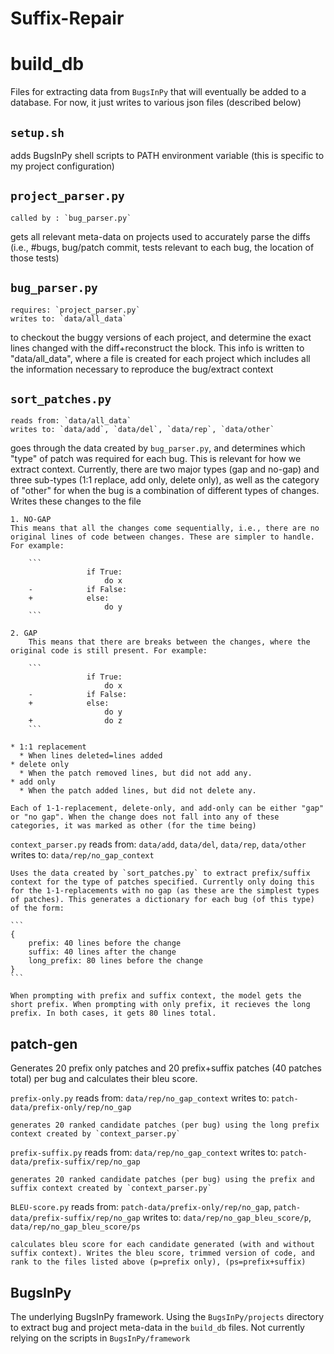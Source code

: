 # Suffix-Repair

# build_db

Files for extracting data from `BugsInPy` that will eventually be added to a database. For now, it just writes to various json files (described below)

## `setup.sh`

adds BugsInPy shell scripts to PATH environment variable (this is specific to my project configuration)

## `project_parser.py` 
    called by : `bug_parser.py` 

gets all relevant meta-data on projects used to accurately parse the diffs (i.e., #bugs, bug/patch commit, tests relevant to each bug, the location of those tests)

## `bug_parser.py`
    requires: `project_parser.py` 
    writes to: `data/all_data`

to checkout the buggy versions of each project, and determine the exact lines changed with the diff+reconstruct the block. This info is written to "data/all_data", where a file is created for each project which includes all the information necessary to reproduce the bug/extract context 

## `sort_patches.py` 
    reads from: `data/all_data` 
    writes to: `data/add`, `data/del`, `data/rep`, `data/other`

goes through the data created by `bug_parser.py`, and determines which "type" of patch was required for each bug. This is relevant for how we extract context. Currently, there are two major types (gap and no-gap) and three sub-types (1:1 replace, add only, delete only), as well as the category of "other" for when the bug is a combination of different types of changes. Writes these changes to the file  

    1. NO-GAP
    This means that all the changes come sequentially, i.e., there are no original lines of code between changes. These are simpler to handle. For example: 

        ```
                     if True:
                         do x
        -            if False:
        +            else:
                         do y           
        ```

    2. GAP
        This means that there are breaks between the changes, where the original code is still present. For example: 

        ```
                     if True:
                         do x
        -            if False:
        +            else:
                         do y 
        +                do z
        ```
    
    * 1:1 replacement
      * When lines deleted=lines added
    * delete only 
      * When the patch removed lines, but did not add any. 
    * add only 
      * When the patch added lines, but did not delete any. 

    Each of 1-1-replacement, delete-only, and add-only can be either "gap" or "no gap". When the change does not fall into any of these categories, it was marked as other (for the time being) 

`context_parser.py`
    reads from: `data/add`, `data/del`, `data/rep`, `data/other`
    writes to: `data/rep/no_gap_context`

    Uses the data created by `sort_patches.py` to extract prefix/suffix context for the type of patches specified. Currently only doing this for the 1-1-replacements with no gap (as these are the simplest types of patches). This generates a dictionary for each bug (of this type) of the form: 

    ```
    {
        prefix: 40 lines before the change
        suffix: 40 lines after the change
        long_prefix: 80 lines before the change
    }
    ```

    When prompting with prefix and suffix context, the model gets the short prefix. When prompting with only prefix, it recieves the long prefix. In both cases, it gets 80 lines total. 

## patch-gen

Generates 20 prefix only patches and 20 prefix+suffix patches (40 patches total) per bug and calculates their bleu score. 

`prefix-only.py` 
    reads from: `data/rep/no_gap_context`
    writes to: `patch-data/prefix-only/rep/no_gap`

    generates 20 ranked candidate patches (per bug) using the long prefix context created by `context_parser.py` 

`prefix-suffix.py` 
    reads from: `data/rep/no_gap_context`
    writes to: `patch-data/prefix-suffix/rep/no_gap`

    generates 20 ranked candidate patches (per bug) using the prefix and suffix context created by `context_parser.py`

`BLEU-score.py` 
    reads from: `patch-data/prefix-only/rep/no_gap`, `patch-data/prefix-suffix/rep/no_gap` 
    writes to: `data/rep/no_gap_bleu_score/p`, `data/rep/no_gap_bleu_score/ps`

    calculates bleu score for each candidate generated (with and without suffix context). Writes the bleu score, trimmed version of code, and rank to the files listed above (p=prefix only), (ps=prefix+suffix)

## BugsInPy

The underlying BugsInPy framework. Using the `BugsInPy/projects` directory to extract bug and project meta-data in the `build_db` files. Not currently relying on the scripts in `BugsInPy/framework` 


